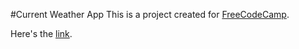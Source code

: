 #Current Weather App
This is a project created for [FreeCodeCamp](https://www.freecodecamp.com).

Here's the [link](https://tkhanna42.github.io/CurrentWeatherApp).
